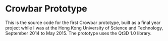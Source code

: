 Crowbar Prototype
=================

This is the source code for the first Crowbar prototype, built as a final year project while I was at the Hong Kong University of Science and Technology, September 2014 to May 2015. The prototype uses the Qt3D 1.0 library.